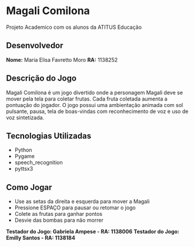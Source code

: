 # Magali Comilona

Projeto Academico com os alunos da ATITUS Educação

## Desenvolvedor

**Nome:** Maria Elisa Favretto Moro
**RA:** 1138252

## Descrição do Jogo

Magali Comilona é um jogo divertido onde a personagem Magali deve se mover pela tela para coletar frutas. Cada fruta coletada aumenta a pontuação do jogador. O jogo possui uma ambientação animada com sol pulsante, pausa, tela de boas-vindas com reconhecimento de voz e uso de voz sintetizada.

## Tecnologias Utilizadas

* Python
* Pygame
* speech\_recognition
* pyttsx3

## Como Jogar

* Use as setas da direita e esquerda para mover a Magali
* Pressione ESPAÇO para pausar ou retomar o jogo
* Colete as frutas para ganhar pontos
* Desvie das bombas para não morrer


**Testador do Jogo: Gabriela Ampese - RA: 1138006**
**Testador do Jogo: Emilly Santos - RA: 1138184**
